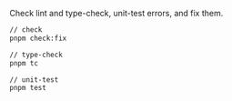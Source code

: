 Check lint and type-check, unit-test errors, and fix them.

```sh
// check
pnpm check:fix

// type-check
pnpm tc

// unit-test
pnpm test
```
